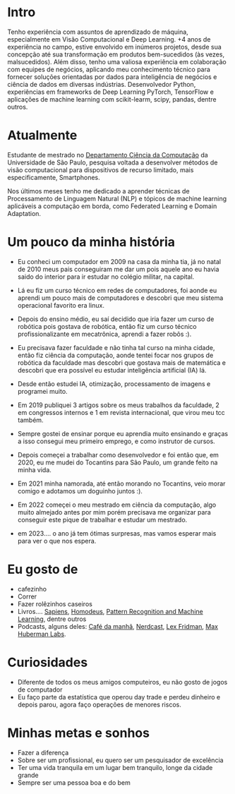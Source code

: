 
# Intro

Tenho experiência com assuntos de aprendizado de máquina, especialmente em Visão Computacional e Deep Learning. +4 anos de experiência no campo, estive envolvido em inúmeros projetos, desde sua concepção até sua transformação em produtos bem-sucedidos (às vezes, malsucedidos). Além disso, tenho uma valiosa experiência em colaboração com equipes de negócios, aplicando meu conhecimento técnico para fornecer soluções orientadas por dados para inteligência de negócios e ciência de dados em diversas indústrias. Desenvolvedor Python, experiências em frameworks de Deep Learning PyTorch, TensorFlow e aplicações de machine learning com scikit-learm, scipy, pandas, dentre outros.


# Atualmente 

Estudante de mestrado no [Departamento Ciência da Computação](https://www.ime.usp.br/pos-computacao/) da Universidade de São Paulo, pesquisa voltada a desenvolver  métodos de visão computacional para dispositivos de recurso limitado, mais especificamente, Smartphones.

Nos últimos meses tenho me dedicado a aprender técnicas de Processamento de Linguagem Natural (NLP) e tópicos de machine learning aplicáveis a computação em borda, como Federated Learning e Domain Adaptation.


# Um pouco da minha história

- Eu conheci um computador em 2009 na casa da minha tia, já no natal de 2010 meus pais conseguiram me dar um pois aquele ano eu havia saido do interior para ir estudar no colégio militar, na capital. 

- Lá eu fiz um curso técnico em redes de computadores, foi aonde eu aprendi um pouco mais de computadores e descobri que meu sistema operacional favorito era linux.

- Depois do ensino médio, eu saí decidido que iria fazer um curso de robótica pois gostava de robótica, então fiz um curso técnico profissionalizante em mecatrônica, aprendi a fazer robôs :).

- Eu precisava fazer faculdade e não tinha tal curso na minha cidade, então fiz ciência da computação, aonde tentei focar nos grupos de robótica da faculdade mas descobri que gostava mais de matemática e descobri que era possível eu estudar inteligência artificial (IA) lá.

- Desde  então estudei IA, otimização, processamento de imagens e programei muito.

- Em 2019 publiquei 3 artigos sobre os meus trabalhos da faculdade, 2 em congressos internos e 1 em revista internacional, que virou meu tcc também.

- Sempre gostei de ensinar porque eu aprendia muito ensinando e graças a isso consegui meu primeiro emprego, e como instrutor de cursos.

- Depois começei a trabalhar como desenvolvedor e foi então que, em 2020, eu me mudei do Tocantins para São Paulo, um grande feito na minha vida.

- Em 2021 minha namorada, até então morando no Tocantins, veio morar comigo e adotamos um doguinho juntos :).

- Em 2022 começei o meu mestrado em ciência da computação, algo muito almejado antes por mim porém precisava me organizar para conseguir este pique de trabalhar e estudar um mestrado.

- em 2023.... o ano já tem ótimas surpresas, mas vamos esperar mais para ver o que nos espera.


# Eu gosto de

- cafezinho
- Correr
- Fazer rolêzinhos caseiros
- Livros.... [Sapiens](https://www.ynharari.com/book/sapiens-2/), [Homodeus](https://www.ynharari.com/book/homo-deus/), [Pattern Recognition and Machine Learning](https://www.microsoft.com/en-us/research/people/cmbishop/prml-book/), dentre outros
- Podcasts, alguns deles: [Café da manhã](https://open.spotify.com/show/6WRTzGhq3uFxMrxHrHh1lo), [Nerdcast](https://jovemnerd.com.br/nerdcast/), [Lex Fridman](https://lexfridman.com/podcast/), [Max Huberman Labs](https://hubermanlab.com/).

# Curiosidades

- Diferente de todos os meus amigos computeiros, eu não gosto de jogos de computador
- Eu faço parte da estatística que operou day trade e perdeu dinheiro e depois parou, agora faço operações de menores riscos.

# Minhas metas e sonhos 

- Fazer a diferença 
- Sobre ser um profissional, eu quero ser um pesquisador de excelência
- Ter uma vida tranquila em um lugar bem tranquilo, longe da cidade grande
- Sempre ser uma pessoa boa e do bem

